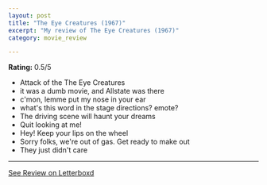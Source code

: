 ```yaml
---
layout: post
title: "The Eye Creatures (1967)"
excerpt: "My review of The Eye Creatures (1967)"
category: movie_review

---
```


**Rating:** 0.5/5

* Attack of the The Eye Creatures
* it was a dumb movie, and Allstate was there
* c'mon, lemme put my nose in your ear
* what's this word in the stage directions? emote?
* The driving scene will haunt your dreams
* Quit looking at me!
* Hey! Keep your lips on the wheel
* Sorry folks, we're out of gas. Get ready to make out
* They just didn't care

<hr>

[See Review on Letterboxd](https://boxd.it/53rvOR)
